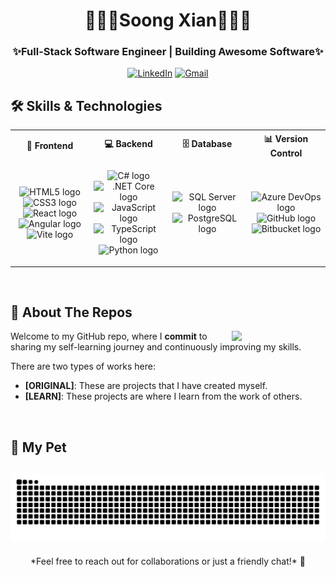 <h1 align="center">👨🏻‍💻Soong Xian👨🏻‍💻</h1>
<h3 align="center">✨Full-Stack Software Engineer | Building Awesome Software✨</h3>

<div align="center">

[![LinkedIn](https://img.shields.io/badge/LinkedIn-0077B5?style=for-the-badge&logo=linkedin&logoColor=white)](https://linkedin.com/in/soongxian)
[![Gmail](https://img.shields.io/badge/Gmail-D14836?style=for-the-badge&logo=gmail&logoColor=white)](mailto:soongxian@gmail.com)

</div>

## 🛠️ Skills & Technologies

<table align="center" width="100%">
  <tr>
    <th align="center">🎨 Frontend</th>
    <th align="center">💻 Backend</th>
    <th align="center">🗄️ Database</th>
    <th align="center">📊 Version Control</th>
  </tr>
  <tr align="center">
    <td width="25%">
      <p align="center">
        <img src="https://cdn.jsdelivr.net/gh/devicons/devicon/icons/html5/html5-original.svg" height="40" alt="HTML5 logo" />
        <img src="https://cdn.jsdelivr.net/gh/devicons/devicon/icons/css3/css3-original.svg" height="40" alt="CSS3 logo" />
        <img src="https://cdn.jsdelivr.net/gh/devicons/devicon/icons/react/react-original.svg" height="40" alt="React logo" />
        <img src="https://cdn.jsdelivr.net/gh/devicons/devicon/icons/angularjs/angularjs-original.svg" height="40" alt="Angular logo" />
        <img src="https://upload.wikimedia.org/wikipedia/commons/f/f1/Vitejs-logo.svg" height="40" alt="Vite logo" />
      </p>
    </td>
    <td width="25%">
      <p align="center">
        <img src="https://cdn.jsdelivr.net/gh/devicons/devicon/icons/csharp/csharp-original.svg" height="40" alt="C# logo" />
        <img src="https://cdn.jsdelivr.net/gh/devicons/devicon/icons/dotnetcore/dotnetcore-original.svg" height="40" alt=".NET Core logo" />
        <img src="https://cdn.jsdelivr.net/gh/devicons/devicon/icons/javascript/javascript-original.svg" height="40" alt="JavaScript logo" />
        <img src="https://cdn.jsdelivr.net/gh/devicons/devicon/icons/typescript/typescript-original.svg" height="40" alt="TypeScript logo" />
        <img src="https://cdn.jsdelivr.net/gh/devicons/devicon/icons/python/python-original.svg" height="40" alt="Python logo" />
      </p>
    </td>
    <td width="25%">
      <p align="center">
        <img src="https://cdn.jsdelivr.net/gh/devicons/devicon/icons/microsoftsqlserver/microsoftsqlserver-plain.svg" height="40" alt="SQL Server logo" />
        <img src="https://cdn.jsdelivr.net/gh/devicons/devicon@latest/icons/postgresql/postgresql-original.svg" height="40" alt="PostgreSQL logo"/>
      </p>
    </td>
    <td width="25%">
      <p align="center">
        <img src="https://cdn.jsdelivr.net/gh/devicons/devicon@latest/icons/azuredevops/azuredevops-original.svg" height="40" alt="Azure DevOps logo"/>
        <img src="https://skillicons.dev/icons?i=github" height="40" alt="GitHub logo" />
        <img src="https://cdn.jsdelivr.net/gh/devicons/devicon/icons/bitbucket/bitbucket-original.svg" height="40" alt="Bitbucket logo" />
      </p>
    </td>
  </tr>
</table>

<br/>

## 🌟 About The Repos
<img align="right" src="https://gist.githubusercontent.com/vaneseltine/13672fb72cda415b0eb8fa58ea879021/raw/92ecbfa8286f85ffd02c547d983979694230b80a/broccoli.gif" width="150" />

Welcome to my GitHub repo, where I **commit** to sharing my self-learning journey and continuously improving my skills. 

There are two types of works here:

- **[ORIGINAL]**: These are projects that I have created myself.
- **[LEARN]**: These projects are where I learn from the work of others.

<br/>

<!-- 
## 📈 GitHub Stats

<div align="center">

  <img src="https://github-readme-stats.vercel.app/api?username=soongxian&hide_title=false&hide_rank=false&show_icons=true&include_all_commits=true&count_private=true&disable_animations=false&theme=github_dark&locale=en&hide_border=false" height="150" alt="stats graph"  />
  <img src="https://github-readme-stats.vercel.app/api/top-langs?username=soongxian&locale=en&hide_title=false&layout=compact&card_width=320&langs_count=5&theme=github_dark&hide_border=false" height="150" alt="languages graph"  />
</div>
-->


## 🐍 My Pet
![snake gif](https://github.com/soongxian/soongxian/blob/output/github-snake-dark.svg)
---

<div align="center">
  *Feel free to reach out for collaborations or just a friendly chat!* 👋
</div>

